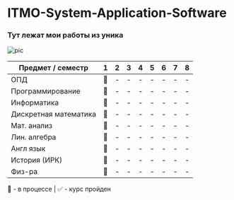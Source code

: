 # ITMO-System-Application-Software
### Тут лежат мои работы из уника
![pic](https://i.pinimg.com/originals/bc/26/d7/bc26d77fcf9ca42b928789da3f104bae.gif)

| Предмет / семестр | 1 | 2 | 3 | 4 | 5 | 6 | 7 | 8 |
| ----------------- | - | - | - | - | - | - | - | - |
| ОПД | :construction: | - | - | - | - | - | - | - |
| Программирование | :construction: | - | - | - | - | - | - | - |
| Информатика | :construction: | - | - | - | - | - | - | - |
| Дискретная математика | :construction: | - | - | - | - | - | - | - |
| Мат. анализ | :construction: | - | - | - | - | - | - | - |
| Лин. алгебра | :construction: | - | - | - | - | - | - | - |
| Англ язык | :construction: | - | - | - | - | - | - | - |
| История (ИРК) | :construction: | - | - | - | - | - | - | - |
| Физ-ра | :construction: | - | - | - | - | - | - | - |

:construction: - в процессе | :white_check_mark: - курс пройден
